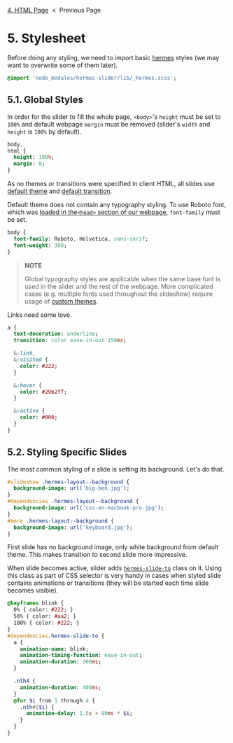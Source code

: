 [4. HTML Page][html-page] &nbsp;&lt;&nbsp; Previous Page

[html-page]: 4_index.html.md

# 5. Stylesheet

Before doing any styling, we need to import basic [hermes][hermes] styles
(we may want to overwrite some of them later).

[hermes]: https://github.com/webfront-toolkit/hermes

```sass
@import 'node_modules/hermes-slider/lib/_hermes.scss';
```
## 5.1. Global Styles

In order for the slider to fill the whole page, `<body>`'s `height` must
be set to `100%` and default webpage `margin` must be removed (slider's
`width` and `height` is `100%` by default).

```sass
body,
html {
  height: 100%;
  margin: 0;
}
```

As no themes or transitions were specified in client HTML, all slides use
[default theme][theme-classes] and [default transition][transition-classes].

Default theme does not contain any typography styling. To use Roboto font,
which was [loaded in the`<head>` section of our webpage][html-stylesheet],
`font-family` must be set.

[theme-classes]: https://github.com/webfront-toolkit/hermes/blob/master/doc/class-names.md#theme-class-names
[transition-classes]: https://github.com/webfront-toolkit/hermes/blob/master/doc/class-names.md#transition-class-names
[html-stylesheet]: 4_index.html.md#41-stylesheet

```sass
body {
  font-family: Roboto, Helvetica, sans-serif;
  font-weight: 300;
}
```

> **NOTE**
>
> Global typography styles are applicable when the same base font is
> used in the slider and the rest of the webpage. More complicated cases
> (e.g. multiple fonts used throughout the slideshow) require usage
> of [custom themes][custom-themes].

[custom-themes]: https://github.com/webfront-toolkit/hermes/blob/master/doc/custom-themes.md

Links need some love.

```sass
a {
  text-decoration: underline;
  transition: color ease-in-out 150ms;

  &:link,
  &:visited {
    color: #222;
  }

  &:hover {
    color: #2962ff;
  }

  &:active {
    color: #000;
  }
}
```

## 5.2. Styling Specific Slides

The most common styling of a slide is setting its background. Let's do that.

```sass
#slideshow .hermes-layout--background {
  background-image: url('big-ben.jpg');
}
#dependencies .hermes-layout--background {
  background-image: url('css-on-macbook-pro.jpg');
}
#more .hermes-layout--background {
  background-image: url('keyboard.jpg');
}
```

First slide has no background image, only white background from default theme.
This makes transition to second slide more impressive.

When slide becomes active, slider adds [`hermes-slide-to`][slide-to] class
on it. Using this class as part of CSS selector is very handy in cases when
styled slide contains animations or transitions (they will be started each
time slide becomes visible).

[slide-to]: https://github.com/webfront-toolkit/hermes/blob/master/doc/class-names.md#hermes-slide-to

```sass
@keyframes blink {
  0% { color: #222; }
  50% { color: #aa2; }
  100% { color: #222; }
}
#dependencies.hermes-slide-to {
  a {
    animation-name: blink;
    animation-timing-function: ease-in-out;
    animation-duration: 300ms;
  }

  .nth4 {
    animation-duration: 400ms;
  }
  @for $i from 1 through 4 {
    .nth#{$i} {
      animation-delay: 1.5s + 80ms * $i;
    }
  }
}
```

